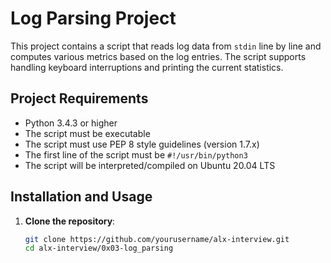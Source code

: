 # Log Parsing Project

This project contains a script that reads log data from `stdin` line by line and computes various metrics based on the log entries. The script supports handling keyboard interruptions and printing the current statistics.

## Project Requirements

- Python 3.4.3 or higher
- The script must be executable
- The script must use PEP 8 style guidelines (version 1.7.x)
- The first line of the script must be `#!/usr/bin/python3`
- The script will be interpreted/compiled on Ubuntu 20.04 LTS

## Installation and Usage

1. **Clone the repository**:
   ```sh
   git clone https://github.com/yourusername/alx-interview.git
   cd alx-interview/0x03-log_parsing
